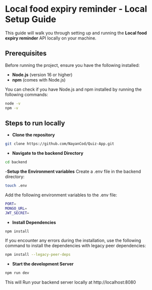 # Local food expiry reminder - Local Setup Guide

This guide will walk you through setting up and running the **Local food expiry reminder** API locally on your machine.

## Prerequisites

Before running the project, ensure you have the following installed:

- **Node.js** (version 16 or higher)
- **npm** (comes with Node.js)

You can check if you have Node.js and npm installed by running the following commands:

```bash
node -v
npm -v
```

## Steps to run locally

- **Clone the repository**
```bash
git clone https://github.com/NayanCod/Quiz-App.git
```

- **Navigate to the backend Directory**
```bash
cd backend
```

-**Setup the Environment variables**
Create a .env file in the backend directory:
```bash
touch .env
```
Add the following environment variables to the .env file:
```bash
PORT=
MONGO_URL=
JWT_SECRET=
```

- **Install Dependencies**
```bash
npm install
```
If you encounter any errors during the installation, use the following command to install the dependencies with legacy peer dependencies:
```bash
npm install --legacy-peer-deps
````


- **Start the development Server**
```bash
npm run dev
```


This will Run your backend server locally at http://localhost:8080

